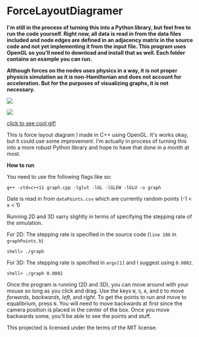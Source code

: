 # ForceLayoutDiagramer

**I'm still in the process of turning this into a Python library, but feel free to run the code yourself. Right now, all data is read in from the data files included and node edges are defined in an adjacency matrix in the source code and not yet implementing it from the input file. This program uses OpenGL so you'll need to download and install that as well. Each folder contains an example you can run.**

**Although forces on the nodes uses physics in a way, it is not proper physicis simulation as it is non-Hamiltonian and does not account for acceleration. But for the purposes of visualizing graphs, it is not necessary.**

![](http://i.imgur.com/HULvqHi.png)

![](http://i.imgur.com/ZxVBmI6.png)

[click to see cool gif!](http://i.imgur.com/yl7hLf9.gifv)

This is force layout diagram I made in C++ using OpenGL. It's works okay, but it could use some improvement. 
I'm actually in process of turning this into a more robust Python library and hope to have that done in a month at most. 

**How to run**

You need to use the following flags like so: 

`g++ -std=c++11 graph.cpp -lglut -lGL -lGLEW -lGLU -o graph`

Date is read in from `dataPoints.csv` which are currently random points (-1 < x < 1)

Running 2D and 3D varry slightly in terms of specifying the stepping rate of the simulation. 

For 2D: The stepping rate is specified in the source code (`line 186` in `graphPoints.h`)

  `shell> ./graph`

For 3D: The stepping rate is specified in `argv[1]` and I suggest using `0.0002`. 

  `shell> ./graph 0.0002`
  
Once the program is running (2D and 3D), you can move around with your mouse so long as you click and drag. Use the keys `W`, `S`, `A`, and `D` to move *forwards*, *backwards*, *left*, and *right*. To get the points to *run* and move to equalibrium, press `N`. You will need to move backwards at first since the camera position is placed in the center of the box. Once you move backwards some, you'll be able to see the points and stuff. 
  

This projected is licensed under the terms of the MIT license.
